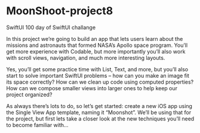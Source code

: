 # MoonShoot-project8
SwiftUI 100 day of SwiftUI challange

In this project we’re going to build an app that lets users learn about the missions and astronauts that formed NASA’s Apollo space program. You’ll get more experience with Codable, but more importantly you’ll also work with scroll views, navigation, and much more interesting layouts.

Yes, you’ll get some practice time with List, Text, and more, but you’ll also start to solve important SwiftUI problems – how can you make an image fit its space correctly? How can we clean up code using computed properties? How can we compose smaller views into larger ones to help keep our project organized?

As always there’s lots to do, so let’s get started: create a new iOS app using the Single View App template, naming it “Moonshot”. We’ll be using that for the project, but first lets take a closer look at the new techniques you’ll need to become familiar with…
